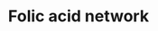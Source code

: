 ---
annotations:
- id: PW:0000140
  parent: regulatory pathway
  type: Pathway Ontology
  value: folate metabolic pathway
authors:
- MaintBot
- Khanspers
- Samuel Sklar
- Egonw
- Christine Chichester
- Laurent
- Eweitz
description: 'The folic acid-centred micronutrient biological network. The most relevant
  biochemical processes related to folic acid in the context of metabolism, oxidation
  and inflammation are represented. Also, the compartmental separation (intracellular
  vs. plasma) is presented, identifying the folic acid centred plasma metabolome.  '
last-edited: 2022-01-31
organisms:
- Mus musculus
redirect_from:
- /index.php/Pathway:WP1273
- /instance/WP1273
- /instance/WP1273_rr120917
revision: r120917
schema-jsonld:
- '@context': https://schema.org/
  '@id': https://wikipathways.github.io/pathways/WP1273.html
  '@type': Dataset
  creator:
    '@type': Organization
    name: WikiPathways
  description: 'The folic acid-centred micronutrient biological network. The most
    relevant biochemical processes related to folic acid in the context of metabolism,
    oxidation and inflammation are represented. Also, the compartmental separation
    (intracellular vs. plasma) is presented, identifying the folic acid centred plasma
    metabolome.  '
  keywords:
  - 1-Methylnicotinamide
  - 1-methylnicotinamide
  - 15-HETE
  - 2-Ketobutyric acid
  - 5,10-METHYL-THF
  - 5-HPETE
  - AA (n-6)
  - ALA (n-3)
  - Adipic acid
  - 'Adipic acid '
  - Alox5
  - Ascorbic acid
  - Betaine
  - C22:5 (n-6)
  - COX1
  - COX2
  - Calcium
  - Carnitine
  - Cat
  - Cbs
  - Choline
  - Cobalamin
  - Copper
  - Cystathione
  - Cysteine
  - DHA (n-3)
  - EPA (n-3)
  - Ethanolamine
  - F2-Isoprostane
  - FAD
  - FMN1
  - FOLIC ACID
  - Fads2
  - Glutathione
  - Glutathione disulfide
  - Glycine
  - Gpx1
  - Gpx2
  - Gpx3
  - Gpx4
  - Gpx6
  - Gsr
  - H2O
  - H2O2
  - Heme
  - Homocysteine
  - Hypoxanthine
  - Iron
  - Kmo
  - L-Glutamic acid
  - L-Methionine
  - LA (n-6)
  - Leukotriene A4
  - Leukotriene B4
  - Leukotriene C4
  - Leukotriene D4
  - LeukotrieneE4
  - Lipoic acid
  - Lipoxin A4
  - Lipoxin B4
  - Manganese
  - Methionine
  - Methionine sulfoxide
  - Methylmalonic acid
  - 'Methylmalonic acid '
  - Mthfr
  - Mtr
  - NADP
  - NADPH
  - Niacin
  - Nicotinamide
  - O2
  - PGD2
  - PGE3
  - PGF2a
  - PGG2
  - PGH2
  - PGI2
  - Pnpo
  - Ptgds
  - Ptges
  - Ptgis
  - Pyridoxal-5'-phosphate
  - ROS
  - Riboflavin
  - 'S-Adenosylhomocysteine '
  - S-Adenosylmethionine
  - 'S-Adenosylmethionine '
  - Selenium
  - Selk
  - Sepw1
  - Sepx1
  - Serine
  - Thioredoxin
  - Thromboxane A2
  - Thromboxane B2
  - Tromboxane A2
  - Tryptophan
  - Txnrd1
  - Txnrd2
  - Uric acid
  - Vitamin B12
  - Xanthine
  - Xdh
  - Zinc
  - a Tocopherol
  - a-tocopherol
  - iPF2-alpha
  license: CC0
  name: Folic acid network
seo: CreativeWork
title: Folic acid network
wpid: WP1273
---